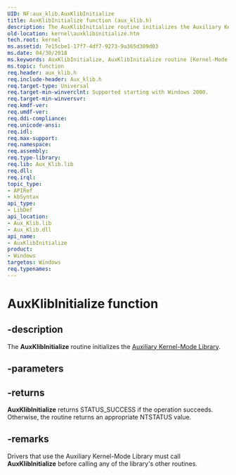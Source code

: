 ```yaml
---
UID: NF:aux_klib.AuxKlibInitialize
title: AuxKlibInitialize function (aux_klib.h)
description: The AuxKlibInitialize routine initializes the Auxiliary Kernel-Mode Library.
old-location: kernel\auxklibinitialize.htm
tech.root: kernel
ms.assetid: 7e15cbe1-17f7-4df7-9273-9a365d309d03
ms.date: 04/30/2018
ms.keywords: AuxKlibInitialize, AuxKlibInitialize routine [Kernel-Mode Driver Architecture], aux_klib/AuxKlibInitialize, aux_klib_d83fd3ae-3a26-4798-9ef8-1530adb78543.xml, kernel.auxklibinitialize
ms.topic: function
req.header: aux_klib.h
req.include-header: Aux_klib.h
req.target-type: Universal
req.target-min-winverclnt: Supported starting with Windows 2000.
req.target-min-winversvr: 
req.kmdf-ver: 
req.umdf-ver: 
req.ddi-compliance: 
req.unicode-ansi: 
req.idl: 
req.max-support: 
req.namespace: 
req.assembly: 
req.type-library: 
req.lib: Aux_Klib.lib
req.dll: 
req.irql: 
topic_type:
- APIRef
- kbSyntax
api_type:
- LibDef
api_location:
- Aux_Klib.lib
- Aux_Klib.dll
api_name:
- AuxKlibInitialize
product:
- Windows
targetos: Windows
req.typenames: 
---
```


# AuxKlibInitialize function


## -description


The <b>AuxKlibInitialize</b> routine initializes the <a href="https://docs.microsoft.com/windows-hardware/drivers/ddi/content/aux_klib/">Auxiliary Kernel-Mode Library</a>.


## -parameters






## -returns



<b>AuxKlibInitialize</b> returns STATUS_SUCCESS if the operation succeeds. Otherwise, the routine returns an appropriate NTSTATUS value.




## -remarks



Drivers that use the Auxiliary Kernel-Mode Library must call <b>AuxKlibInitialize</b> before calling any of the library's other routines.



